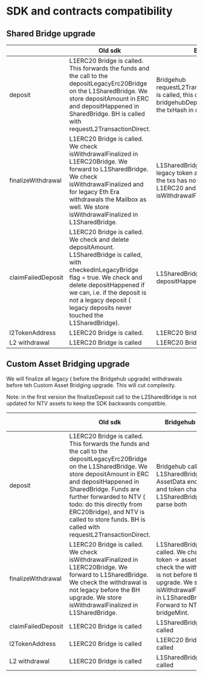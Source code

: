 # SDK and contracts compatibility

## Shared Bridge upgrade

|                       |   Old sdk |  Bridgehub SDK  	|   	
|---	                |---	|---	|
| deposit               |  L1ERC20 Bridge is called. This forwards the funds and the call to the depositLegacyErc20Bridge on the L1SharedBridge. We store depositAmount in ERC and depositHappened in SharedBridge. BH is called with requestL2TransactionDirect.  	|   Bridgehub requestL2Transaction(Direct/TwoBridges) is called, this calls bridgehubDeposit, bridgehubDepositBaseToken. We store the txHash in depositHappened.	|   	   	
| finalizeWithdrawal    |  L1ERC20 Bridge is called. We check isWithdrawalFinalized in L1ERC20Bridge. We forward to L1SharedBridge. We check isWithdrawalFinalized and for legacy Eth Era withdrawals the Mailbox as well. We store isWithdrawalFinalized in L1SharedBridge. |   L1SharedBridge is called. We check for legacy token and Eth Era withdrawals that the txs has not been finalized on the L1ERC20 and the Mailbox. We store isWithdrawalFinalized.	|   	   
| claimFailedDeposit    |  L1ERC20 Bridge is called. We check and delete depositAmount. L1SharedBridge is called, with checkedInLegacyBridge flag = true. We check and delete depositHappened if we can, i.e. if the deposit is not a legacy deposit ( legacy deposits never touched the L1SharedBridge).  	|   L1SharedBridge is called, we check depositHappened and delete it.	|
| l2TokenAddress        |  L1ERC20 Bridge is called.  | L1ERC20 Bridge is called.  |
| L2 withdrawal         |  L1ERC20 Bridge is called  | L1ERC20 Bridge is called  |

## Custom Asset Bridging upgrade

We will finalize all legacy ( before the Bridgehub upgrade) withdrawals before teh Custom Asset Bridging upgrade. This will cut complexity.

Note: in the first version the finalizeDeposit call to the L2SharedBridge is not updated for NTV assets to keep the SDK backwards compatible.

|                       |   Old sdk |  Bridgehub SDK  	|  Custom Asset Bridging 	|   	
|---	                |---	|---	|---	|
| deposit               |  L1ERC20 Bridge is called. This forwards the funds and the call to the depositLegacyErc20Bridge on the L1SharedBridge. We store depositAmount in ERC and depositHappened in SharedBridge. Funds are further forwarded to NTV ( todo: do this directly from ERC20Bridge), and NTV is called to store funds. BH is called with requestL2TransactionDirect.	|    Bridgehub calls L1SharedBridge, AssetData encoding and token changed, L1SharedBridge can parse both 	|    Bridgehub calls L1SharedBridge, AssetData encoding and token changed, L1SharedBridge can parse both	|   	
| finalizeWithdrawal    |    L1ERC20 Bridge is called. We check isWithdrawalFinalized in L1ERC20Bridge. We forward to L1SharedBridge. We check the withdrawal is not legacy before the BH upgrade. We store isWithdrawalFinalized in L1SharedBridge. | L1SharedBridge is called.  We change token -> assetId. We check the withdrawal is not before the BH upgrade.  We store isWithdrawalFinalized in L1SharedBridge. Forward to NTV to bridgeMint.	|   L1SharedBridge is called. We check the withdrawal is not before the BH upgrade.  We store isWithdrawalFinalized in L1SharedBridge. Forward to NTV to bridgeMint.	|   
| claimFailedDeposit    |  L1ERC20 Bridge is called  	|    L1SharedBridge is called	|    L1SharedBridge is called	|	
| l2TokenAddress        | L1ERC20 Bridge is called  | L1ERC20 Bridge is called | L1ERC20 Bridge is called |
| L2 withdrawal            |  L1ERC20 Bridge is called  	|    L1SharedBridge is called	|    L1SharedBridge is called	|   